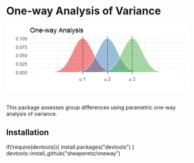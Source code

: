 # One-way Analysis of Variance

![anova](oneway.png)

<br>
This package assesses group differences using parametric 
one-way analysis of variance.

## Installation

if(!require(devtools)){
  install.packages("devtools")
}
devtools::install_github("sheaperetz/oneway")
